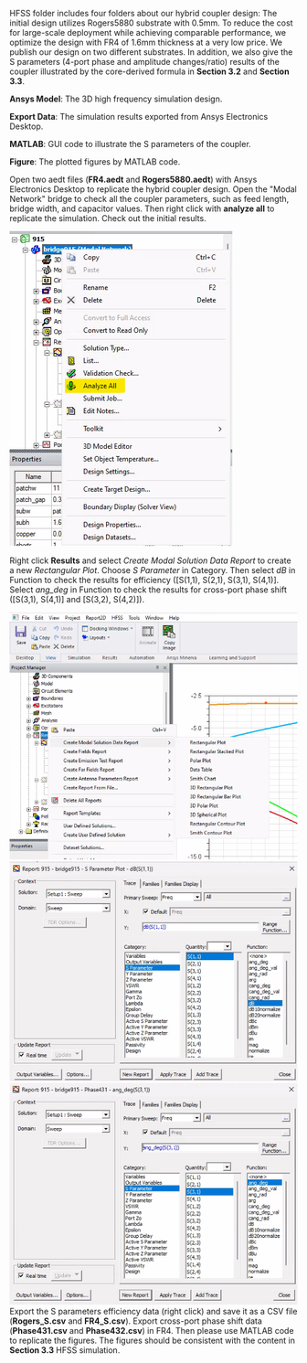 HFSS folder includes four folders about our hybrid coupler design: The initial design utilizes Rogers5880 substrate with 0.5mm. To reduce the cost for large-scale deployment while achieving comparable performance, we optimize the design with FR4 of 1.6mm thickness at a very low price. We publish our design on two different substrates. In addition, we also give the S parameters (4-port phase and amplitude changes/ratio) results of the coupler illustrated by the core-derived formula in **Section 3.2** and **Section 3.3**. 

**Ansys Model**: The 3D high frequency simulation design.

**Export Data**: The simulation results exported from Ansys Electronics Desktop.

**MATLAB**: GUI code to illustrate the S parameters of the coupler.

**Figure**: The plotted figures by MATLAB code.

Open two aedt files (**FR4.aedt** and **Rogers5880.aedt**) with Ansys Electronics Desktop to replicate the hybrid coupler design. Open the "Modal Network" bridge to check all the coupler parameters, such as feed length, bridge width, and capacitor values. Then right click with **analyze all** to replicate the simulation. Check out the initial results.

![Report](report.png)

Right click **Results** and select *Create Modal Solution Data Report* to create a new *Rectangular Plot*. Choose *S Parameter* in Category. Then select *dB* in Function to check the results for efficiency ([S(1,1), S(2,1), S(3,1), S(4,1)]. Select *ang_deg* in Function to check the results for cross-port phase shift ([S(3,1), S(4,1)] and [S(3,2), S(4,2)]).  

![Report1](Report1.png) ![Report2](report2.png) ![Report3](report3.png)
Export the S parameters efficiency data (right click) and save it as a CSV file (**Rogers_S.csv** and **FR4_S.csv**). Export cross-port phase shift data (**Phase431.csv** and **Phase432.csv**) in FR4. Then please use MATLAB code to replicate the figures. The figures should be consistent with the content in **Section 3.3** HFSS simulation.
